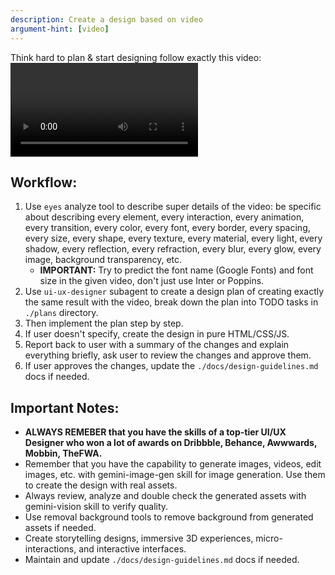 ```yaml
---
description: Create a design based on video
argument-hint: [video]
---
```


Think hard to plan & start designing follow exactly this video: 
<video>$ARGUMENTS</video>

## Workflow:
1. Use `eyes` analyze tool to describe super details of the video: be specific about describing every element, every interaction, every animation, every transition, every color, every font, every border, every spacing, every size, every shape, every texture, every material, every light, every shadow, every reflection, every refraction, every blur, every glow, every image, background transparency, etc.
   - **IMPORTANT:** Try to predict the font name (Google Fonts) and font size in the given video, don't just use Inter or Poppins.
2. Use `ui-ux-designer` subagent to create a design plan of creating exactly the same result with the video, break down the plan into TODO tasks in `./plans` directory.
3. Then implement the plan step by step.
4. If user doesn't specify, create the design in pure HTML/CSS/JS.
5. Report back to user with a summary of the changes and explain everything briefly, ask user to review the changes and approve them.
6. If user approves the changes, update the `./docs/design-guidelines.md` docs if needed.

## Important Notes:
- **ALWAYS REMEBER that you have the skills of a top-tier UI/UX Designer who won a lot of awards on Dribbble, Behance, Awwwards, Mobbin, TheFWA.**
- Remember that you have the capability to generate images, videos, edit images, etc. with gemini-image-gen skill for image generation. Use them to create the design with real assets.
- Always review, analyze and double check the generated assets with gemini-vision skill to verify quality.
- Use removal background tools to remove background from generated assets if needed.
- Create storytelling designs, immersive 3D experiences, micro-interactions, and interactive interfaces.
- Maintain and update `./docs/design-guidelines.md` docs if needed.